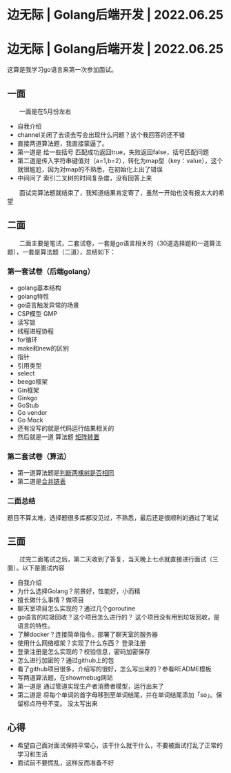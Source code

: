 # 边无际 | Golang后端开发 | 2022.06.25


# 边无际 | Golang后端开发 | 2022.06.25

这算是我学习go语言来第一次参加面试。

## 一面
&ensp;&ensp;&ensp;&ensp;一面是在5月份左右
- 自我介绍
- channel关闭了去读去写会出现什么问题？这个我回答的还不错
- 直接两道算法题，我直接蒙逼了。
- 第一道是 给一些括号  匹配成功返回true，失败返回false，括号匹配问题
- 第二道是传入字符串键值对（a=1,b=2），转化为map型（key：value），这个就很尴尬，因为对map的不熟悉，在初始化上出了错误 
- 中间问了 索引二叉树的时间复杂度，没有回答上来   

&ensp;&ensp;&ensp;&ensp;面试完算法题就结束了，我知道结果肯定寄了，虽然一开始也没有报太大的希望


## 二面
&ensp;&ensp;&ensp;&ensp;二面主要是笔试，二套试卷，一套是go语言相关的（30道选择题和一道算法题），一套是算法题（二道），总结如下：    
### 第一套试卷（后端golang）
-   golang基本结构
-   golang特性
-   go语言触发异常的场景
-   CSP模型 GMP
-   读写锁
-   线程进程协程
-   for循环
-   make和new的区别
-   指针
-   引用类型
-   select
-   beego框架
-   Gin框架
-   Ginkgo
-   GoStub
-   Go vendor
-   Go Mock
- 还有没写的就是代码运行结果相关的
- 然后就是一道 算法题 [矩阵转置](https://leetcode.cn/problems/transpose-matrix/)
### 第二套试卷（算法）
- 第一道算法题是[判断两棵树是否相同](https://leetcode.cn/problems/same-tree/)
- 第二道是[合并链表](https://leetcode.cn/problems/he-bing-liang-ge-pai-xu-de-lian-biao-lcof/)
### 二面总结
题目不算太难，选择题很多库都没见过，不熟悉，最后还是很顺利的通过了笔试


## 三面
&ensp;&ensp;&ensp;&ensp;过完二面笔试之后，第二天收到了答复，当天晚上七点就直接进行面试（三面）。以下是面试内容       
- 自我介绍
- 为什么选择Golang？前景好，性能好，小而精
- 擅长做什么事情？做项目
- 聊天室项目怎么实现的？通过几个goroutine
- go语言的垃圾回收？这个项目怎么进行的？ 这个项目没有用到垃圾回收，是语言的特性。
- 了解docker？连接简单指令，部署了聊天室的服务器
- 使用什么网络框架？实现了什么东西？  登录注册
- 登录注册是怎么实现的？校验信息，密码加密保存
- 怎么进行加密的？通过github上的包
- 看了github项目很多，介绍写的很好，怎么写出来的？参看README模板
- 写两道算法题，在showmebug网站
- 第一道是 通过管道实现生产者消费者模型，运行出来了
- 第二道是 将每个单词的首字母移到至单词结尾，并在单词结尾添加「so」。保留标点符号不变。 没太写出来

## 心得

- 希望自己面对面试保持平常心，该干什么就干什么，不要被面试打乱了正常的学习和生活
- 面试前不要慌乱，这样反而准备不好

